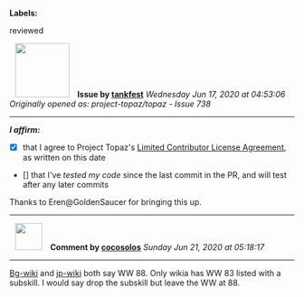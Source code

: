 **Labels:**

reviewed



<a href="https://github.com/tankfest"><img src="https://avatars1.githubusercontent.com/u/37684138?v=4" width="96" height="96" hspace="10"></img></a> **Issue by [tankfest](https://github.com/tankfest)**
_Wednesday Jun 17, 2020 at 04:53:06_
_Originally opened as: project-topaz/topaz - Issue 738_

----

<!-- place 'x' mark between square [] brackets to affirm: -->
**_I affirm:_**
- [x] that I agree to Project Topaz's [Limited Contributor License Agreement](http://project-topaz.com/blob/release/CONTRIBUTOR_AGREEMENT.md), as written on this date
- [] that I've _tested my code_ since the last commit in the PR, and will test after any later commits

Thanks to Eren@GoldenSaucer for bringing this up.


----
<a href="https://github.com/cocosolos"><img src="https://avatars2.githubusercontent.com/u/2593549?v=4" width="48" height="48" hspace="10"></img></a> **Comment by [cocosolos](https://github.com/cocosolos)**
_Sunday Jun 21, 2020 at 05:18:17_

----

[Bg-wiki](https://www.bg-wiki.com/bg/Half_Partition) and [jp-wiki](http://wiki.ffo.jp/html/17287.html) both say WW 88. Only wikia has WW 83 listed with a subskill. I would say drop the subskill but leave the WW at 88.
